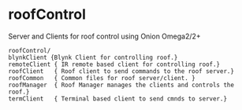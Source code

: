 # roofControl
Server and Clients for roof control using Onion Omega2/2+
```
roofControl/
blynkClient {Blynk Client for controlling roof.} 
remoteClient { IR remote based client for controlling roof.}
roofClient	 { Roof client to send commands to the roof server.}
roofCommon	 { Common files for roof server/client. }
roofManager	 { Roof Manager manages the clients and controls the roof.}
termClient	 { Terminal based client to send cmnds to server.}
```
